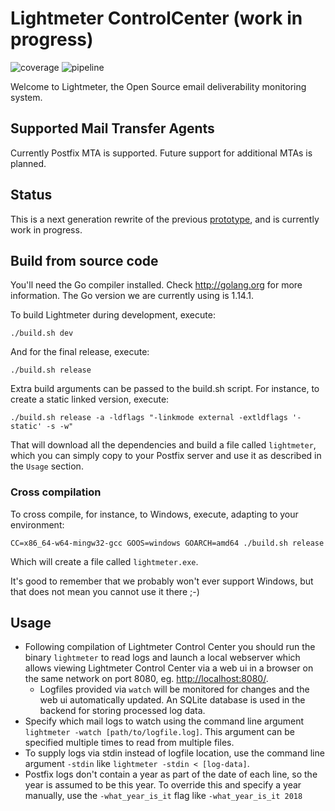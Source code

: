# Lightmeter ControlCenter (work in progress)

![coverage](https://gitlab.com/lightmeter/controlcenter/badges/master/coverage.svg)
![pipeline](https://gitlab.com/lightmeter/controlcenter/badges/master/pipeline.svg)

Welcome to Lightmeter, the Open Source email deliverability monitoring system.

## Supported Mail Transfer Agents

Currently Postfix MTA is supported. Future support for additional MTAs is planned.

## Status

This is a next generation rewrite of the previous [prototype](https://gitlab.com/lightmeter/prototype), and is currently work in progress.

## Build from source code

You'll need the Go compiler installed. Check http://golang.org for more information. The Go version we are currently using is 1.14.1.

To build Lightmeter during development, execute:

```
./build.sh dev
```

And for the final release, execute:
```
./build.sh release

```

Extra build arguments can be passed to the build.sh script. For instance, to create a static linked version, execute:
```
./build.sh release -a -ldflags "-linkmode external -extldflags '-static' -s -w"
```

That will download all the dependencies and build a file called `lightmeter`,
which you can simply copy to your Postfix server and use it as described in the `Usage` section.

### Cross compilation

To cross compile, for instance, to Windows, execute, adapting to your environment:

```
CC=x86_64-w64-mingw32-gcc GOOS=windows GOARCH=amd64 ./build.sh release
```

Which will create a file called `lightmeter.exe`.

It's good to remember that we probably won't ever support Windows, but that does not mean you cannot use it there ;-)

## Usage

- Following compilation of Lightmeter Control Center you should run the binary `lightmeter` to read logs and launch a local webserver which allows viewing Lightmeter Control Center via a web ui in a browser on the same network on port 8080, eg. [http://localhost:8080/](http://localhost:8080/).
    - Logfiles provided via `watch` will be monitored for changes and the web ui automatically updated. An SQLite database is used in the backend for storing processed log data.
- Specify which mail logs to watch using the command line argument `lightmeter -watch [path/to/logfile.log]`. This argument can be specified multiple times to read from multiple files.
- To supply logs via stdin instead of logfile location, use the command line argument `-stdin` like `lightmeter -stdin < [log-data]`.
- Postfix logs don't contain a year as part of the date of each line, so the year is assumed to be this year. To override this and specify a year manually, use the `-what_year_is_it` flag like `-what_year_is_it 2018` 
